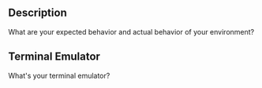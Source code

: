 ## Description

What are your expected behavior and actual behavior of your environment?

## Terminal Emulator

What's your terminal emulator?
